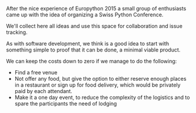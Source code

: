 After the nice experience of Europython 2015 a small group of enthusiasts came up with the idea of organizing a Swiss Python Conference.

We'll collect here all ideas and use this space for collaboration and issue tracking.

As with software development, we think is a good idea to start with something simple to proof that it can be done, a minimal viable product.

We can keep the costs down to zero if we manage to do the following:

* Find a free venue
* Not offer any food, but give the option to either reserve enough places in a restaurant or sign up for food delivery, which would be privately paid by each attendant.
* Make it a one day event, to reduce the complexity of the logistics and to spare the participants the need of lodging 

